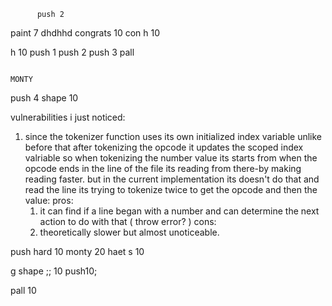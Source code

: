           push 2
 paint 7 dhdhhd
                   congrats 10
                   con
 h                10



h 10
push 1
push 2
push 3
pall
  
                                                                            MONTY
                           
            
 
push 4
  shape 10

vulnerabilities i just noticed:
1) since the tokenizer function uses its own initialized index variable unlike before that after tokenizing the opcode it updates the scoped index valriable so when tokenizing the number value its starts from when the opcode ends in the line of the file its reading from
there-by making reading faster. but in the current implementation its doesn't do that and read the line its trying to tokenize twice to get the opcode and then the value:
   pros:
   1) it can find if a line began with a number and can determine the next action to do with that ( throw error? )
   cons:
   1) theoretically slower but almost unoticeable.

push hard 10
monty                                                20
  haet s 10
                        
      
  g
shape ;; 10
push10;

pall 10
